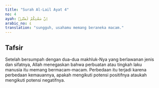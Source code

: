 ```yaml
---
title: "Surah Al-Lail Ayat 4"
no: 4
ayah: اِنَّ سَعْيَكُمْ لَشَتّٰىۗ
arabic_no: ٤
translation: "sungguh, usahamu memang beraneka macam."
---
```


## Tafsir

Setelah bersumpah dengan dua-dua makhluk-Nya yang berlawanan jenis dan sifatnya, Allah menegaskan bahwa perbuatan atau tingkah laku manusia itu memang bermacam-macam. Perbedaan itu terjadi karena perbedaan kemauannya, apakah mengikuti potensi positifnya ataukah mengikuti potensi negatifnya.